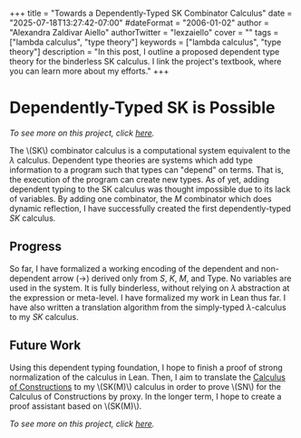 +++
title = "Towards a Dependently-Typed SK Combinator Calculus"
date = "2025-07-18T13:27:42-07:00"
#dateFormat = "2006-01-02"
author = "Alexandra Zaldivar Aiello"
authorTwitter = "lexzaiello"
cover = ""
tags = ["lambda calculus", "type theory"]
keywords = ["lambda calculus", "type theory"]
description = "In this post, I outline a proposed dependent type theory for the binderless SK calculus. I link the project's textbook, where you can learn more about my efforts."
+++

# Dependently-Typed SK is Possible

*To see more on this project, click [here](https://lexzaiello.com/sk-lean).*

The \\(SK\\) combinator calculus is a computational system equivalent to the $\lambda$ calculus. Dependent type theories are systems which add type information to a program such that types can "depend" on terms. That is, the execution of the program can create new types. As of yet, adding dependent typing to the SK calculus was thought impossible due to its lack of variables. By adding one combinator, the $M$ combinator which does dynamic reflection, I have successfully created the first dependently-typed $SK$ calculus.

## Progress

So far, I have formalized a working encoding of the dependent and non-dependent arrow ($\rightarrow$) derived only from $S$, $K$, $M$, and $\text{Type}$. No variables are used in the system. It is fully binderless, without relying on $\lambda$ abstraction at the expression or meta-level. I have formalized my work in Lean thus far. I have also written a translation algorithm from the simply-typed $\lambda$-calculus to my $SK$ calculus.

## Future Work

Using this dependent typing foundation, I hope to finish a proof of strong normalization of the calculus in Lean. Then, I aim to translate the [Calculus of Constructions](https://en.wikipedia.org/wiki/Calculus_of_constructions) to my \\(SK(M)\\) calculus in order to prove \\(SN\\) for the Calculus of Constructions by proxy. In the longer term, I hope to create a proof assistant based on \\(SK(M)\\).

*To see more on this project, click [here](https://lexzaiello.com/sk-lean).*
